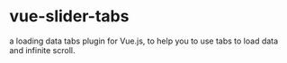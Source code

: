 # vue-slider-tabs
a loading data tabs plugin for Vue.js, to help you to use tabs to load data and infinite scroll. 
